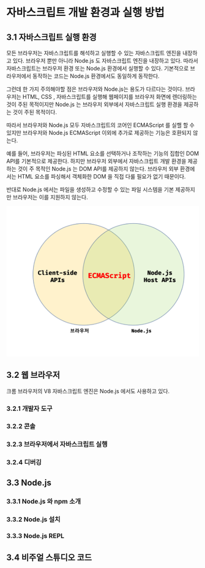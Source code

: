 # 자바스크립트 개발 환경과 실행 방법

## 3.1 자바스크립트 실행 환경

모든 브라우저는 자바스크립트를 해석하고 실행할 수 있는 자바스크립트 엔진을 내장하고 있다.
브라우저 뿐만 아니라 Node.js 도 자바스크립트 엔진을 내장하고 있다. 따라서 자바스크립트는 브라우저 환경 또는
Node.js 환경에서 실행할 수 있다. 기본적으로 브라우저에서 동작하는 코드는 Node.js 환경에서도 동일하게 동작한다.

그런데 한 가지 주의해야할 점은 브라우저와 Node.js는 용도가 다르다는 것이다. 브라우저는 HTML, CSS , 자바스크립트를 실행해
웹페이지를 브라우저 화면에 렌더링하는 것이 주된 목적이지만 Node.js 는 브라우저 외부에서 자바스크립트 실행 환경을 제공하는 것이
주된 목적이다.

따라서 브라우저와 Node.js 모두 자바스크립트의 코어인 ECMAScript 를 실핼 할 수 있지만 브라우저와 Node.js ECMAScript 이외에
추가로 제공하는 기능은 호환되지 않는다.

예를 들어, 브라우저는 파싱된 HTML 요소를 선택하거나 조작하는 기능의 집합인 DOM API를 기본적으로 제공한다.
하지만 브라우저 외부에서 자바스크립트 개발 환경을 제공하는 것이 주 목적인 Node.js 는 DOM API를 제공하지 않는다.
브라우저 외부 환경에서는 HTML 요소를 파싱해서 객체화한 DOM 을 직접 다룰 필요가 없기 때문이다.

반대로 Node.js 에서는 파일을 생성하고 수정할 수 있는 파일 시스템을 기본 제공하지만 브라우저는 이를 지원하지 않는다.

![img.png](img.png)


## 3.2 웹 브라우저

크롬 브라우저의 V8 자바스크립트 엔진은 Node.js 에서도 사용하고 있다.

### 3.2.1 개발자 도구

### 3.2.2 콘솔

### 3.2.3 브라우저에서 자바스크립트 실행

### 3.2.4 디버깅

## 3.3 Node.js

### 3.3.1 Node.js 와 npm 소개

### 3.3.2 Node.js 설치


### 3.3.3 Node.js REPL


## 3.4 비주얼  스튜디오 코드